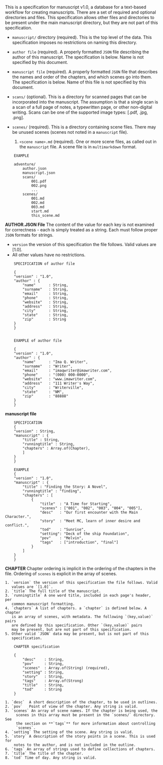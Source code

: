 This is a specification for manuscript v1.0, a database for a text-based workflow for creating manuscripts. There are a set of required and optional directories and files. This specification allows other files and directories to be present under the main manuscript directory, but they are not part of this  specification. 

- `manuscript/` directory (required). This is the top level of the data. This
  specification imposes no restrictions on naming this directory.

- `author file` (required). A properly formatted `JSON` file describing the 
  author of this manuscript. The specification is below. Name is not specified
  by this document. 

- `manuscript file` (required). A properly formatted `JSON` file that 
  describes the names and order of the chapters, and which scenes go into 
  them. The specification is below. Name of this file is not specified by this
  document.

- `scans/` (optional). This is a directory for scanned pages that can be 
  incorporated into the manuscript. The assumption is that a single scan is
  a scan of a full page of notes, a typewritten page, or other non-digital
  writing. Scans can be one of the supported image types: [.pdf, .jpg, .png].

- `scenes/` (required). This is a directory containing scene files. There may be
  unused scenes (scenes not noted in a `manuscript` file).
  
    1. `<scene name>.md` (required). One or more scene files, as called out
       in the `manuscript` file. A scene file is in `multimarkdown` format. 

```
    EXAMPLE

    adventure/
        author.json
        manuscript.json
        scans/
            001.pdf
            002.png
            ...
        scenes/
            001.md
            002.md
            003.md
            start.md
            this_scene.md

```

**AUTHOR.JSON File**
The content of the value for each key is not examined for correctness - each is simply treated as a string. Each must follow proper `JSON` formats for strings.

- `version` the version of this specification the file follows. Valid
  values are [1.0].
- All other values have no restrictions.

```
    SPECIFICATION of author file

    {
    "version" : "1.0",
    "author" : {
        "name"      : String, 
        "surname"   : String,
        "email"     : String,
        "phone"     : String,
        "website"   : String,
        "address"   : String,
        "city"      : String,
        "state"     : String,
        "zip"       : String
    }
    }


    EXAMPLE of author file

    {
    "version" : "1.0",
    "author" : {
        "name"      : "Ima Q. Writer",
        "surname"   : "Writer",
        "email"     : "imaqwriter@imawriter.com",
        "phone"     : "(000) 000-0000",
        "website"   : "www.imawriter.com",
        "address"   : "111 Writer's Way",
        "city"      : "Writerville",
        "state"     : "NM",
        "zip"       : "88888"
    }
    }
```

**manuscript file**

```
    SPECIFICATION
    {
    "version" : String, 
    "manuscript" : {
        "title" : String, 
        "runningtitle" : String, 
        "chapters" : Array.of(Chapter),
        ]
    }
    }

    EXAMPLE
    {
    "version" : "1.0",
    "manuscript" : {
        "title" : "Finding the Story: A Novel",
        "runningtitle" : "finding",
        "chapters" : [
            {
                "title"  : "A Time for Starting",
                "scenes" : ["001", "002", "003", "004", "005"],
                "desc"   : "Our first encounter with the Main Character.",
                "story"  : "Meet MC, learn of inner desire and conflict.",
                "tod"    : "Sunrise",
                "setting": "Deck of the ship Foundation",
                "pov"    : "Melvin",
                "tags"   : ["introduction", "final"]
            }
        ]
    }
    }
```


  **CHAPTER** Chapter ordering is implicit in the ordering of the chapters in 
  the file. Ordering of `scenes` is explicit in the array of scenes.

    1. `version` the version of this specification the file follows. Valid
       values are `[1.0]`.
    2. `title` The full title of the manuscript.
    3. `runningtitle` A one word title, included in each page's header, per 
       common manuscript formatting. 
    4. `chapters` A list of chapters. a `chapter` is defined below. A chapter 
       is an array of scenes, with metadata. The following `(key,value)` pairs 
       are defined by this specification. Other `(key,value)` pairs
       may be present, but are not part of this specification. 
    5. Other valid `JSON` data may be present, but is not part of this    
       specification.

```
    CHAPTER specification

    {
        "desc"    : String, 
        "pov"     : String, 
        "scenes"  : Array.of(String) (required), 
        "setting" : String, 
        "story"   : String, 
        "tags"    : Array.of(Strong) 
        "title"   : String, 
        "tod"     : String
    }
```

    1. `desc`  A short description of the chapter, to be used in outlines.
    2. `pov`   Point of view of the chapter. Any string is valid.
    3. `scenes` An array of scene names. If the chapter is being used, the 
         scenes in this array must be present in the `scenes/` directory. See 
         the section on **`tags`** for more information about controlling 
         `scenes`.
    4. `setting` The setting of the scene. Any string is valid.
    5. `story` A description of the story points in a scene. This is used for 
        notes to the author, and is not included in the outline.
    6. `tags` An array of strings used to define collections of chapters.
    7. `title` The title of the chapter.
    8. `tod` Time of day. Any string is valid.
